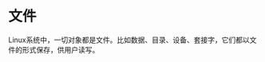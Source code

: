 # 文件

Linux系统中，一切对象都是文件。比如数据、目录、设备、套接字，它们都以文件的形式保存，供用户读写。

<!-- ## 常见的文件类型

- regular file		：普通文件，符号为 - 。
- directory		：目录文件，符号为 d 。
- symbolic link	：软链接文件，符号为 l 。
- socket			：套接字文件，符号为 s 。
- block special file	：块设备文件，符号为 b 。
- character special file：字符设备文件，符号为 c 。

## 文件的命名规则
- 区分大小写，不能包含正斜杆 / 。
- 名字以 . 开头的文件是隐藏文件。
- 每个目录下都有 . 和 .. 两个隐藏文件，指向当前目录和上一级目录。 -->
